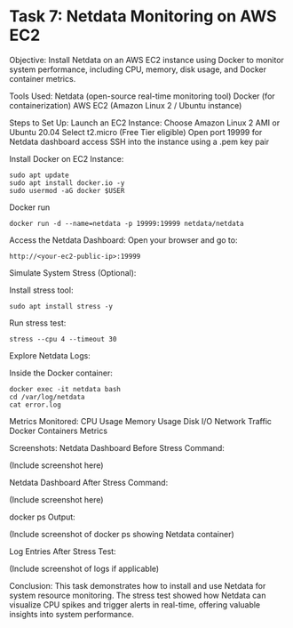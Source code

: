 # Task 7: Netdata Monitoring on AWS EC2

Objective:
Install Netdata on an AWS EC2 instance using Docker to monitor system performance, including CPU, memory, disk usage, and Docker container metrics.

Tools Used:
Netdata (open-source real-time monitoring tool)
Docker (for containerization)
AWS EC2 (Amazon Linux 2 / Ubuntu instance)

Steps to Set Up:
Launch an EC2 Instance:
Choose Amazon Linux 2 AMI or Ubuntu 20.04
Select t2.micro (Free Tier eligible)
Open port 19999 for Netdata dashboard access
SSH into the instance using a .pem key pair

Install Docker on EC2 Instance:
```
sudo apt update
sudo apt install docker.io -y
sudo usermod -aG docker $USER
```

Docker run
```
docker run -d --name=netdata -p 19999:19999 netdata/netdata
```

Access the Netdata Dashboard: Open your browser and go to:
```
http://<your-ec2-public-ip>:19999
```

Simulate System Stress (Optional):

Install stress tool:

```
sudo apt install stress -y
```

Run stress test:
```
stress --cpu 4 --timeout 30
```

Explore Netdata Logs:

Inside the Docker container:

```
docker exec -it netdata bash
cd /var/log/netdata
cat error.log
```

Metrics Monitored:
CPU Usage
Memory Usage
Disk I/O
Network Traffic
Docker Containers Metrics

Screenshots:
Netdata Dashboard Before Stress Command:

(Include screenshot here)

Netdata Dashboard After Stress Command:

(Include screenshot here)

docker ps Output:

(Include screenshot of docker ps showing Netdata container)

Log Entries After Stress Test:

(Include screenshot of logs if applicable)

Conclusion:
This task demonstrates how to install and use Netdata for system resource monitoring. The stress test showed how Netdata can visualize CPU spikes and trigger alerts in real-time, offering valuable insights into system performance.
